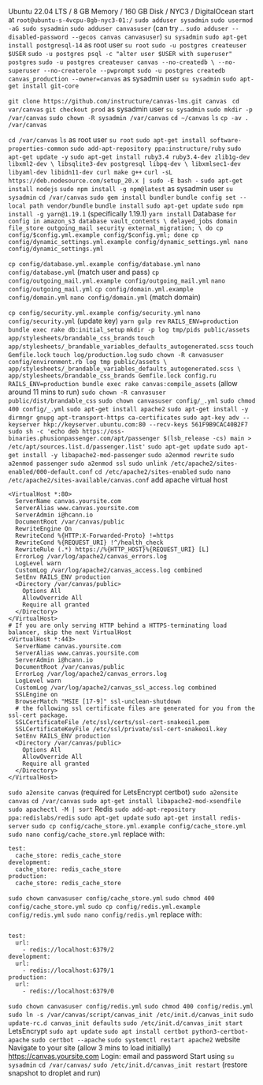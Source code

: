 Ubuntu 22.04 LTS / 8 GB Memory / 160 GB Disk / NYC3 / DigitalOcean
start at
`root@ubuntu-s-4vcpu-8gb-nyc3-01:/`
`sudo adduser sysadmin`
`sudo usermod -aG sudo sysadmin`
`sudo adduser canvasuser` (can try .. `sudo adduser --disabled-password --gecos canvas canvasuser`)
`su sysadmin`
`sudo apt-get install postgresql-14`
as root user
`su root`
`sudo -u postgres createuser $USER`
`sudo -u postgres psql -c "alter user $USER with superuser" postgres`
`sudo -u postgres createuser canvas --no-createdb \ --no-superuser --no-createrole --pwprompt`
`sudo -u postgres createdb canvas_production --owner=canvas`
as sysadmin user
`su sysadmin`
`sudo apt-get install git-core`
<!-- installs to /home/sysadmin/ -->
`git clone https://github.com/instructure/canvas-lms.git canvas `
`cd var/canvas`
`git checkout prod`
as sysadmin user
`su sysadmin`
`sudo mkdir -p /var/canvas`
`sudo chown -R sysadmin /var/canvas`
`cd ~/canvas`
`ls`
`cp -av . /var/canvas`
<!-- sysadmin@ubuntu-s-4vcpu-8gb-nyc3-01:/var/canvas$ -->
`cd /var/canvas`
`ls`
as root user
`su root`
`sudo apt-get install software-properties-common`
`sudo add-apt-repository ppa:instructure/ruby`
`sudo apt-get update -y`
`sudo apt-get install ruby3.4 ruby3.4-dev zlib1g-dev libxml2-dev \ libsqlite3-dev postgresql libpq-dev \ libxmlsec1-dev libyaml-dev libidn11-dev curl make g++`
`curl -sL https://deb.nodesource.com/setup_20.x | sudo -E bash -`
`sudo apt-get install nodejs`
`sudo npm install -g npm@latest`
as sysadmin user
`su sysadmin`
`cd /var/canvas`
`sudo gem install bundler`
`bundle config set --local path vendor/bundle`
`bundle install`
`sudo apt-get update`
`sudo npm install -g yarn@1.19.1` (specifically 1.19.1)
`yarn install`
Database
`for config in amazon_s3 database vault_contents \ delayed_jobs domain file_store outgoing_mail security external_migration; \ do cp config/$config.yml.example config/$config.yml; done cp config/dynamic_settings.yml.example config/dynamic_settings.yml nano config/dynamic_settings.yml`
<!-- change canvas pass -->
`cp config/database.yml.example config/database.yml`
`nano config/database.yml` (match user and pass)
`cp config/outgoing_mail.yml.example config/outgoing_mail.yml`
`nano config/outgoing_mail.yml`
`cp config/domain.yml.example config/domain.yml`
`nano config/domain.yml` (match domain)
<!-- update encrypt key -->
`cp config/security.yml.example config/security.yml`
`nano config/security.yml` (update key)
`yarn gulp rev`
`RAILS_ENV=production bundle exec rake db:initial_setup`
`mkdir -p log tmp/pids public/assets app/stylesheets/brandable_css_brands`
`touch app/stylesheets/_brandable_variables_defaults_autogenerated.scss`
`touch Gemfile.lock`
`touch log/production.log`
`sudo chown -R canvasuser config/environment.rb log tmp public/assets \ app/stylesheets/_brandable_variables_defaults_autogenerated.scss \ app/stylesheets/brandable_css_brands Gemfile.lock config.ru`
`RAILS_ENV=production bundle exec rake canvas:compile_assets` (allow around 11 mins to run)
`sudo chown -R canvasuser public/dist/brandable_css`
`sudo chown canvasuser config/_.yml`
`sudo chmod 400 config/_.yml`
`sudo apt-get install apache2`
`sudo apt-get install -y dirmngr gnupg apt-transport-https ca-certificates`
`sudo apt-key adv --keyserver hkp://keyserver.ubuntu.com:80 --recv-keys 561F9B9CAC40B2F7`
`sudo sh -c 'echo deb https://oss-binaries.phusionpassenger.com/apt/passenger $(lsb_release -cs) main > /etc/apt/sources.list.d/passenger.list'`
`sudo apt-get update`
`sudo apt-get install -y libapache2-mod-passenger`
`sudo a2enmod rewrite`
`sudo a2enmod passenger`
`sudo a2enmod ssl`
`sudo unlink /etc/apache2/sites-enabled/000-default.conf`
`cd /etc/apache2/sites-enabled`
`sudo nano /etc/apache2/sites-available/canvas.conf`
add apache virtual host
```
<VirtualHost *:80>
  ServerName canvas.yoursite.com
  ServerAlias www.canvas.yoursite.com
  ServerAdmin i@hcann.io
  DocumentRoot /var/canvas/public
  RewriteEngine On
  RewriteCond %{HTTP:X-Forwarded-Proto} !=https
  RewriteCond %{REQUEST_URI} !^/health_check
  RewriteRule (.*) https://%{HTTP_HOST}%{REQUEST_URI} [L]
  ErrorLog /var/log/apache2/canvas_errors.log
  LogLevel warn
  CustomLog /var/log/apache2/canvas_access.log combined
  SetEnv RAILS_ENV production
  <Directory /var/canvas/public>
    Options All
    AllowOverride All
    Require all granted
  </Directory>
</VirtualHost>
# If you are only serving HTTP behind a HTTPS-terminating load balancer, skip the next VirtualHost
<VirtualHost *:443>
  ServerName canvas.yoursite.com
  ServerAlias www.canvas.yoursite.com
  ServerAdmin i@hcann.io
  DocumentRoot /var/canvas/public
  ErrorLog /var/log/apache2/canvas_errors.log
  LogLevel warn
  CustomLog /var/log/apache2/canvas_ssl_access.log combined
  SSLEngine on
  BrowserMatch "MSIE [17-9]" ssl-unclean-shutdown
  # the following ssl certificate files are generated for you from the ssl-cert package.
  SSLCertificateFile /etc/ssl/certs/ssl-cert-snakeoil.pem
  SSLCertificateKeyFile /etc/ssl/private/ssl-cert-snakeoil.key
  SetEnv RAILS_ENV production
  <Directory /var/canvas/public>
    Options All
    AllowOverride All
    Require all granted
  </Directory>
</VirtualHost>

```
`sudo a2ensite canvas` (required for LetsEncrypt certbot)
`sudo a2ensite canvas`
`cd /var/canvas`
`sudo apt-get install libapache2-mod-xsendfile`
`sudo apachectl -M | sort`
Redis
`sudo add-apt-repository ppa:redislabs/redis`
`sudo apt-get update`
`sudo apt-get install redis-server`
`sudo cp config/cache_store.yml.example config/cache_store.yml`
`sudo nano config/cache_store.yml`
replace with:
```
test:
  cache_store: redis_cache_store
development:
  cache_store: redis_cache_store
production:
  cache_store: redis_cache_store
```
`sudo chown canvasuser config/cache_store.yml`
`sudo chmod 400 config/cache_store.yml`
`sudo cp config/redis.yml.example config/redis.yml`
`sudo nano config/redis.yml`
replace with:
```

test:
  url:
    - redis://localhost:6379/2
development:
  url:
    - redis://localhost:6379/1
production:
  url:
    - redis://localhost:6379/0

```
`sudo chown canvasuser config/redis.yml`
`sudo chmod 400 config/redis.yml`
`sudo ln -s /var/canvas/script/canvas_init /etc/init.d/canvas_init`
`sudo update-rc.d canvas_init defaults`
`sudo /etc/init.d/canvas_init start`
LetsEncrypt
`sudo apt update`
`sudo apt install certbot python3-certbot-apache`
`sudo certbot --apache`
`sudo systemctl restart apache2`
website
Navigate to your site (allow 3 mins to load initially)
https://canvas.yoursite.com
Login: email and password
Start using
`su sysadmin`
`cd /var/canvas/`
`sudo /etc/init.d/canvas_init restart` (restore snapshot to droplet and run)
